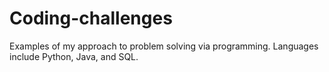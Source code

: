 # Coding-challenges
Examples of my approach to problem solving via programming. Languages include Python, Java, and SQL.
